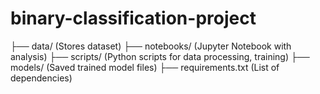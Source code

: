 # binary-classification-project

├── data/ (Stores dataset)
├── notebooks/ (Jupyter Notebook with analysis)
├── scripts/ (Python scripts for data processing, training)
├── models/ (Saved trained model files)
├── requirements.txt (List of dependencies)
